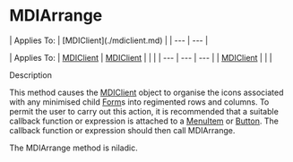 




<h1 class="heading"><span class="name">MDIArrange</span></h1>
| Applies To: | [MDIClient](./mdiclient.md) |
| --- | ---  |

| Applies To: | [MDIClient](./mdiclient.md) | [MDIClient](./mdiclient.md) |  |  |
| --- | --- | ---  |
| [MDIClient](./mdiclient.md) |  |  |


Description


This method causes the [MDIClient](./mdiclient.md) object to organise the icons associated with any minimised child [Form](./form.md)s into regimented rows and columns. To permit the user to carry out this action, it is recommended that a suitable callback function or expression is attached to a [MenuItem](./menuitem.md) or [Button](./button.md). The callback function or expression should then call MDIArrange.


The MDIArrange method is niladic.




